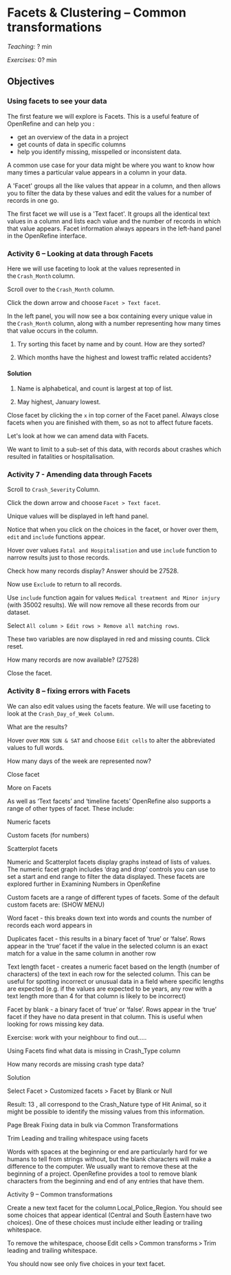 # Facets & Clustering – Common transformations

*Teaching:* ? min

*Exercises:* 0? min

## Objectives

### Using facets to see your data

The first feature we will explore is Facets. This is a useful feature of OpenRefine and can help you :

- get an overview of the data in a project
- get counts of data in specific columns
- help you identify missing, misspelled or inconsistent data.


A common use case for your data might be where you want to know how many times a particular value appears in a column in your data.

A 'Facet' groups all the like values that appear in a column, and then allows you to filter the data by these values 
and edit the values for a number of records in one go.

The first facet we will use is a 'Text facet'. It groups all the identical text values in a column and lists each value 
and the number of records in which that value appears. Facet information always appears in the left-hand panel 
in the OpenRefine interface.

### Activity 6 – Looking at data through Facets

Here we will use faceting to look at the values represented in the `Crash_Month` column.

Scroll over to the `Crash_Month` column.

Click the down arrow and choose `Facet > Text facet`.

In the left panel, you will now see a box containing every unique value in the `Crash_Month` column,
along with a number representing how many times that value occurs in the column.

1. Try sorting this facet by name and by count. How are they sorted?

2. Which months have the highest and lowest traffic related accidents?

#### Solution

1. Name is alphabetical, and count is largest at top of list.

2. May highest, January lowest.

Close facet by clicking the `x` in top corner of the Facet panel. Always close facets when you are finished with them,
so as not to affect future facets.

Let's look at how we can amend data with Facets.

We want to limit to a sub-set of this data, with records about crashes which resulted in fatalities or hospitalisation.

### Activity 7 - Amending data through Facets

Scroll to `Crash_Severity` Column.

Click the down arrow and choose `Facet > Text facet`.

Unique values will be displayed in left hand panel.

Notice that when you click on the choices in the facet, or hover over them, `edit` and `include` functions appear.

Hover over values `Fatal and Hospitalisation` and use `include` function to narrow results just to those records.

Check how many records display? Answer should be 27528.

Now use `Exclude` to return to all records.

Use `include` function again for values `Medical treatment and Minor injury` (with 35002 results).
We will now remove all these records from our dataset.

Select `All column > Edit rows > Remove all matching rows`.

These two variables are now displayed in red and missing counts. Click reset.

How many records are now available? (27528)

Close the facet.

### Activity 8 – fixing errors with Facets

We can also edit values using the facets feature. We will use faceting to look at the `Crash_Day_of_Week Column`.

What are the results?

Hover over `MON SUN & SAT` and choose `Edit cells` to alter the abbreviated values to full words.

How many days of the week are represented now?

Close facet

More on Facets

As well as ‘Text facets’ and ‘timeline facets’ OpenRefine also supports a range of other types of facet. These include:

Numeric facets

Custom facets (for numbers)

Scatterplot facets

Numeric and Scatterplot facets display graphs instead of lists of values. The numeric facet graph includes ‘drag and drop’ controls you can use to set a start and end range to filter the data displayed. These facets are explored further in Examining Numbers in OpenRefine

Custom facets are a range of different types of facets. Some of the default custom facets are: (SHOW MENU)

Word facet - this breaks down text into words and counts the number of records each word appears in

Duplicates facet - this results in a binary facet of ‘true’ or ‘false’. Rows appear in the ‘true’ facet if the value in the selected column is an exact match for a value in the same column in another row

Text length facet - creates a numeric facet based on the length (number of characters) of the text in each row for the selected column. This can be useful for spotting incorrect or unusual data in a field where specific lengths are expected (e.g. if the values are expected to be years, any row with a text length more than 4 for that column is likely to be incorrect)

Facet by blank - a binary facet of ‘true’ or ‘false’. Rows appear in the ‘true’ facet if they have no data present in that column. This is useful when looking for rows missing key data.

Exercise:  work with your neighbour to find out…..

Using Facets find what data is missing in Crash_Type column

How many records are missing crash type data?

Solution

Select Facet > Customized facets > Facet by Blank or Null

Result: 13 , all correspond to the Crash_Nature type of Hit Animal, so it might be possible to identify the missing values from this information.

Page Break
Fixing data in bulk via Common Transformations

Trim Leading and trailing whitespace using facets

Words with spaces at the beginning or end are particularly hard for we humans to tell from strings without, but the blank characters will make a difference to the computer. We usually want to remove these at the beginning of a project.  OpenRefine provides a tool to remove blank characters from the beginning and end of any entries that have them.

Activity 9 – Common transformations

Create a new text facet for the column Local_Police_Region. You should see some choices that appear identical (Central and South Eastern have two choices). One of these choices must include either leading or trailing whitespace.

To remove the whitespace, choose Edit cells > Common transforms > Trim leading and trailing whitespace.

You should now see only five choices in your text facet.
